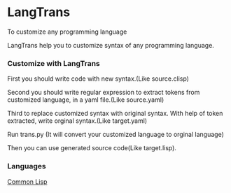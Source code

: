 # LangTrans
To customize any programming language

LangTrans  help you to customize syntax of any programming language.

### Customize with LangTrans

First you should write code with new syntax.(Like source.clisp)

Second you should write regular expression to extract tokens from customized language, in a yaml file.(Like source.yaml)

Third to replace customized syntax with original syntax. With help of token extracted, write orginal syntax.(Like target.yaml)

Run trans.py (It will convert your customized language to orginal language)

Then you can use generated source code(Like target.lisp).

### Languages

[Common Lisp](https://github.com/B-R-P/LangTrans)
